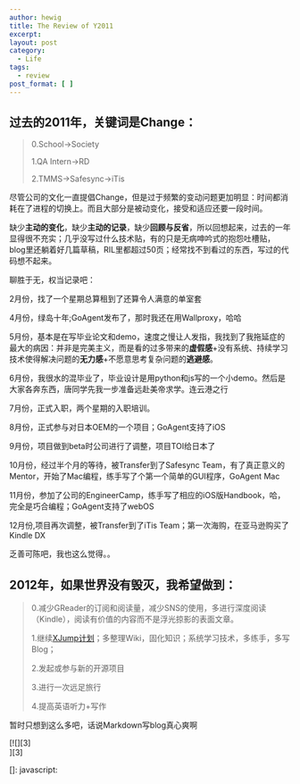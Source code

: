 ```yaml
---
author: hewig
title: The Review of Y2011
excerpt:
layout: post
category:
  - Life
tags:
  - review
post_format: [ ]
---
```

## 过去的2011年，关键词是Change：

> 0.School→Society
> 
> 1.QA Intern→RD
> 
> 2.TMMS→Safesync→iTis 

尽管公司的文化一直提倡Change，但是过于频繁的变动问题更加明显：时间都消耗在了进程的切换上。而且大部分是被动变化，接受和适应还要一段时间。

缺少**主动的变化**，缺少**主动的记录**，缺少**回顾与反省**，所以回想起来，过去的一年显得很不充实；几乎没写过什么技术贴，有的只是无病呻吟式的抱怨吐槽贴，blog里还躺着好几篇草稿，RIL里都超过50页；经常找不到看过的东西，写过的代码想不起来。

聊胜于无，权当记录吧：

2月份，找了一个星期总算租到了还算令人满意的单室套

4月份，绿岛十年;GoAgent发布了，那时我还在用Wallproxy，哈哈

5月份，基本是在写毕业论文和demo，速度之慢让人发指，我找到了我拖延症的最大的病因：并非是完美主义，而是看的过多带来的**虚假感**+没有系统、持续学习技术使得解决问题的**无力感**+不愿意思考复杂问题的**逃避感**。

6月份，我很水的混毕业了，毕业设计是用python和js写的一个小demo。然后是大家各奔东西，唐同学先我一步准备远赴美帝求学。连云港之行

7月份，正式入职，两个星期的入职培训。

8月份，正式参与对日本OEM的一个项目；GoAgent支持了iOS

9月份，项目做到beta时公司进行了调整，项目TOI给日本了

10月份，经过半个月的等待，被Transfer到了Safesync Team，有了真正意义的Mentor，开始了Mac编程，练手写了个第一个简单的GUI程序，GoAgent Mac

11月份，参加了公司的EngineerCamp，练手写了相应的iOS版Handbook，哈，完全是巧合编程；GoAgent支持了webOS

12月份,项目再次调整，被Transfer到了iTis Team；第一次海购，在亚马逊购买了Kindle DX

乏善可陈吧，我也这么觉得。。

## 2012年，如果世界没有毁灭，我希望做到：

> 0.减少GReader的订阅和阅读量，减少SNS的使用，多进行深度阅读（Kindle），阅读有价值的内容而不是浮光掠影的表面文章。
> 
> 1.继续[XJump计划][1]；多整理Wiki，固化知识；系统学习技术，多练手，多写Blog；
> 
> 2.发起或参与新的开源项目
> 
> 3.进行一次远足旅行
> 
> 4.提高英语听力+写作 

暂时只想到这么多吧，话说Markdown写blog真心爽啊

[![][3]  
][3]  

 [1]: http://kernelpanic.im/blog/2011/10/03/xjump/
 []: javascript: